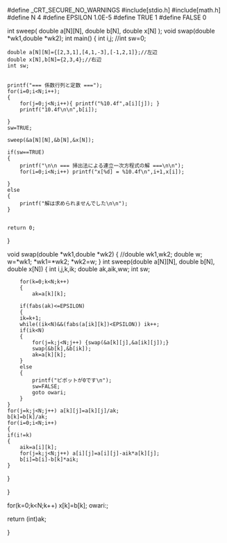 #define _CRT_SECURE_NO_WARNINGS
#include[stdio.h]
#include[math.h]
#define N 4 
#define EPSILON 1.0E-5
#define TRUE 1
#define FALSE 0

	
int sweep( double a[N][N], double b[N], double x[N] );
void swap(double *wk1,double *wk2);
int main()
{
	int i,j;
	//int sw=0;

	double a[N][N]={[2,3,1],[4,1,-3],[-1,2,1]};//左辺
	double x[N],b[N]={2,3,4};//右辺
	int sw;
	

	printf("=== 係数行列と定数 ===");
	for(i=0;i<N;i++);
	{
		for(j=0;j<N;i++){ printf("%10.4f",a[i][j]);	}
		printf("10.4f\n\n",b[i]);
	
	}
	sw=TRUE;

	sweep(&a[N][N],&b[N],&x[N]);

	if(sw==TRUE)
	{
		printf("\n\n === 掃出法による連立一次方程式の解 ===\n\n");
		for(i=0;i<N;i++) printf("x[%d] = %10.4f\n",i+1,x[i]);
	
	}
	else
	{
		printf("解は求められませんでした\n\n");
	}


	return 0;

}

void swap(double *wk1,double *wk2)
{
	//double wk1,wk2;
	double w;
	w=*wk1; *wk1=*wk2; *wk2=w;
}
int sweep(double a[N][N], double b[N], double x[N])
	{
		int i,j,k,ik;
		double ak,aik,ww;
		int sw;
		
		for(k=0;k<N;k++)
		{
			ak=a[k][k];

		if(fabs(ak)<=EPSILON)
		{
		ik=k+1;
		while((ik<N)&&(fabs(a[ik][k])<EPSILON)) ik++;
		if(ik<N)
		{
			for(j=k;j<N;j++) {swap(&a[k][j],&a[ik][j]);}
			swap(&b[k],&b[ik]);
			ak=a[k][k];
		}
		else
		{
			printf("ピボットが0です\n");
			sw=FALSE;
			goto owari;
		}
	}
	for(j=k;j<N;j++) a[k][j]=a[k][j]/ak;
	b[k]=b[k]/ak;
	for(i=0;i<N;i++)
	{
	if(i!=k)
	{
		aik=a[i][k];
		for(j=k;j<N;j++) a[i][j]=a[i][j]-aik*a[k][j];
		b[i]=b[i]-b[k]*aik;
	}
}
		
}

for(k=0;k<N;k++) 
	x[k]=b[k];
owari:;

return (int)ak;

}
